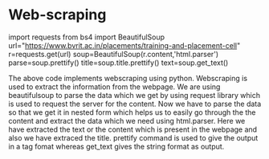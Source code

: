 # Web-scraping

import requests
from bs4 import BeautifulSoup 
url="https://www.bvrit.ac.in/placements/training-and-placement-cell"
r=requests.get(url)
soup=BeautifulSoup(r.content,'html.parser')
parse=soup.prettify()
title=soup.title.prettify()
text=soup.get_text()


The above code implements webscraping using python. Webscraping is used to extract the information from the webpage. We are using beautifulsoup to parse the data which we get by using request library which is used to request the server for the content. Now we have to parse the data so that we get it in nested form which helps us to easily go through the the content and extract the data which we need using html.parser. Here we have extracted the text or the content which is present in the webpage and also we have extraced the title. prettify command is used to give the output in a tag fomat whereas get_text gives the string format as output.
